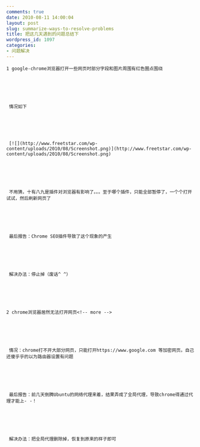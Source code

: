 ```yaml
---
comments: true
date: 2010-08-11 14:00:04
layout: post
slug: summarize-ways-to-resolve-problems
title: 把这几天遇到的问题总结下
wordpress_id: 1097
categories:
- 问题解决
---
```



	1 google-chrome浏览器打开一些网页时部分字段和图片周围有红色圈点围绕






	 情况如下






	 [![](http://www.freetstar.com/wp-content/uploads/2010/08/Screenshot.png)](http://www.freetstar.com/wp-content/uploads/2010/08/Screenshot.png)






	 不用猜，十有八九是插件对浏览器有影响了。。。至于哪个插件，只能全部暂停了，一个个打开试试，然后刷新网页了






	 最后报告：Chrome SEO插件导致了这个现象的产生






	 解决办法：停止掉（废话^ ^）






	2 chrome浏览器居然无法打开网页<!-- more -->






	 情况：chrome打不开大部分网页，只能打开https://www.google.com 等加密网页。自己还傻乎乎的以为路由器设置有问题






	 最后报告：前几天倒腾Ubuntu的网络代理来着，结果弄成了全局代理，导致chrome得通过代理才能上- -！






	 解决办法：把全局代理删除掉，恢复到原来的样子即可




